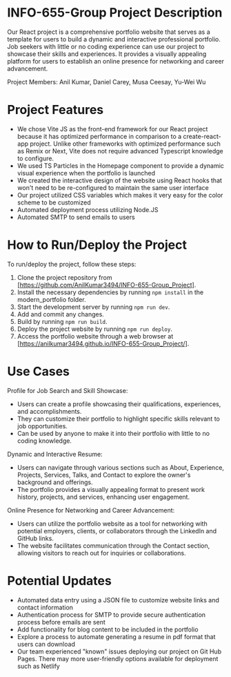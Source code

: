 # INFO-655-Group Project Description
Our React project is a comprehensive portfolio website that serves as a template for users to build a dynamic and interactive professional portfolio. Job seekers with little or no coding experience can use our project
to showcase their skills and experiences.
It provides a visually appealing platform for users to establish an online presence for networking and career advancement.

Project Members: Anil Kumar, Daniel Carey, Musa Ceesay, Yu-Wei Wu

# Project Features

- We chose Vite JS as the front-end framework for our React project because it has optimized performance in comparison to a create-react-app project. Unlike other frameworks with optimized performance such as Remix or
  Next, Vite does not require advanced Typescript knowledge to configure.
- We used TS Particles in the Homepage component to provide a dynamic visual experience when the portfolio is launched
- We created the interactive design of the website using React hooks that won't need to be re-configured to maintain the same user interface
- Our project utilized CSS variables which makes it very easy for the color scheme to be customized
- Automated deployment process utilizing Node.JS
- Automated SMTP to send emails to users

# How to Run/Deploy the Project

To run/deploy the project, follow these steps:

1. Clone the project repository from [https://github.com/AnilKumar3494/INFO-655-Group_Project].
2. Install the necessary dependencies by running `npm install` in the modern_portfolio folder.
3. Start the development server by running `npm run dev`.
4. Add and commit any changes.
5. Build by running `npm run build`.
6. Deploy the project website by running `npm run deploy`.
7. Access the portfolio website through a web browser at [https://anilkumar3494.github.io/INFO-655-Group_Project/].

# Use Cases

Profile for Job Search and Skill Showcase:
- Users can create a profile showcasing their qualifications, experiences, and accomplishments.
- They can customize their portfolio to highlight specific skills relevant to job opportunities.
- Can be used by anyone to make it into their portfolio with little to no coding knowledge.

Dynamic and Interactive Resume:
- Users can navigate through various sections such as About, Experience, Projects, Services, Talks, and Contact to explore the owner's background and offerings.
- The portfolio provides a visually appealing format to present work history, projects, and services, enhancing user engagement.

Online Presence for Networking and Career Advancement:
- Users can utilize the portfolio website as a tool for networking with potential employers, clients, or collaborators through the LinkedIn and GitHub links.
- The website facilitates communication through the Contact section, allowing visitors to reach out for inquiries or collaborations.

# Potential Updates

  - Automated data entry using a JSON file to customize website links and contact information
  - Authentication process for SMTP to provide secure authentication process before emails are sent
  - Add functionality for blog content to be included in the portfolio
  - Explore a process to automate generating a resume in pdf format that users can download
  - Our team experienced "known" issues deploying our project on Git Hub Pages. There may more user-friendly options available for deployment such as Netlify 

